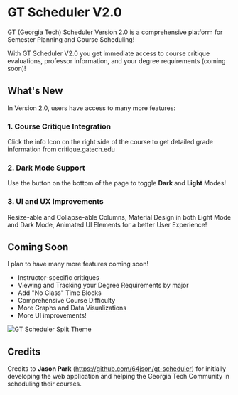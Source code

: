 # GT Scheduler V2.0

GT (Georgia Tech) Scheduler Version 2.0 is a comprehensive platform for Semester Planning and Course Scheduling!

With GT Scheduler V2.0 you get immediate access to course critique evaluations, professor information, and your degree requirements (coming soon)!

## What's New

In Version 2.0, users have access to many more features:

### 1. Course Critique Integration

Click the info Icon on the right side of the course to get detailed grade information from critique.gatech.edu

### 2. Dark Mode Support

Use the button on the bottom of the page to toggle **Dark** and **Light** Modes!

### 3. UI and UX Improvements

Resize-able and Collapse-able Columns, Material Design in both Light Mode and Dark Mode, Animated UI Elements for a better User Experience!

## Coming Soon

I plan to have many more features coming soon!

- Instructor-specific critiques
- Viewing and Tracking your Degree Requirements by major
- Add "No Class" Time Blocks
- Comprehensive Course Difficulty
- More Graphs and Data Visualizations
- More UI improvements!

![GT Scheduler Split Theme](https://raw.githubusercontent.com/abhitirumala/gt-scheduler-v2/master/public/image.png)

## Credits

Credits to **Jason Park** (https://github.com/64json/gt-scheduler) for initially developing the web application and helping the Georgia Tech Community in scheduling their courses.
